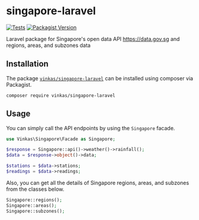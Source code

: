 # singapore-laravel

[![Tests](https://github.com/vinkashq/singapore-laravel/actions/workflows/tests.yml/badge.svg)](https://github.com/vinkashq/singapore-laravel/actions/workflows/tests.yml) [![Packagist Version](https://img.shields.io/packagist/v/vinkas/singapore-laravel?logo=packagist&logoColor=000000&label=version&labelColor=d9e0f3&color=f28d1a)](https://packagist.org/packages/vinkas/singapore-laravel)

Laravel package for Singapore's open data API https://data.gov.sg and regions, areas, and subzones data

## Installation

The package [`vinkas/singapore-laravel`](https://packagist.org/packages/vinkas/singapore-laravel) can be installed using composer via Packagist.

```
composer require vinkas/singapore-laravel
```

## Usage

You can simply call the API endpoints by using the `Singapore` facade.

```php
use Vinkas\Singapore\Facade as Singapore;

$response = Singapore::api()->weather()->rainfall();
$data = $response->object()->data;

$stations = $data->stations;
$readings = $data->readings;
```

Also, you can get all the details of Singapore regions, areas, and subzones from the classes below.

```php
Singapore::regions();
Singapore::areas();
Singapore::subzones();
```
